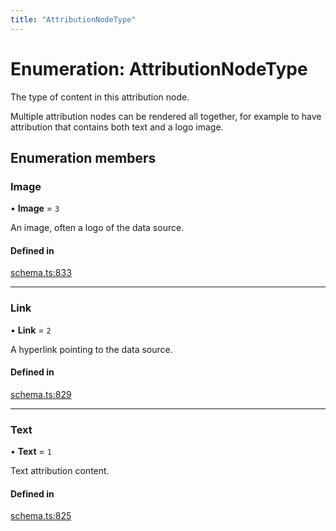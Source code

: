 ```yaml
---
title: "AttributionNodeType"
---
```

# Enumeration: AttributionNodeType

The type of content in this attribution node.

Multiple attribution nodes can be rendered all together, for example to have
attribution that contains both text and a logo image.

## Enumeration members

### Image

• **Image** = `3`

An image, often a logo of the data source.

#### Defined in

[schema.ts:833](https://github.com/coda/packs-sdk/blob/main/schema.ts#L833)

___

### Link

• **Link** = `2`

A hyperlink pointing to the data source.

#### Defined in

[schema.ts:829](https://github.com/coda/packs-sdk/blob/main/schema.ts#L829)

___

### Text

• **Text** = `1`

Text attribution content.

#### Defined in

[schema.ts:825](https://github.com/coda/packs-sdk/blob/main/schema.ts#L825)
